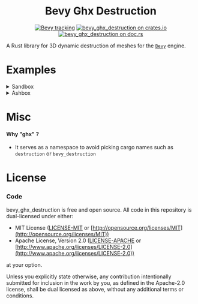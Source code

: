 <div align="center">

# Bevy Ghx Destruction

[![Bevy tracking](https://img.shields.io/badge/Bevy%20tracking-released%20version-lightblue)](https://github.com/bevyengine/bevy/blob/main/docs/plugins_guidelines.md#main-branch-tracking)
[![bevy_ghx_destruction on crates.io](https://img.shields.io/crates/v/bevy_ghx_destruction)](https://crates.io/crates/bevy_ghx_destruction)
[![bevy_ghx_destruction on doc.rs](https://docs.rs/bevy_ghx_destruction/badge.svg)](https://docs.rs/bevy_ghx_destruction)

</div>

A Rust library for 3D dynamic destruction of meshes for the [`Bevy`](https://github.com/bevyengine/bevy) engine.

# Examples

<details>
  <summary>Sandbox</summary>

```
cargo run --example sandbox
```

Simple standalone example to test the crate features.

</details>

<details>
  <summary>Ashbox</summary>

```
cargo run --example ashbox
```

Simple standalone example to test the crate features.

</details>


# Misc

#### Why "ghx" ?

- It serves as a namespace to avoid picking cargo names such as `destruction` or `bevy_destruction`

# License

### Code

bevy_ghx_destruction is free and open source. All code in this repository is dual-licensed under either:

* MIT License ([LICENSE-MIT](LICENSE-MIT) or [http://opensource.org/licenses/MIT](http://opensource.org/licenses/MIT))
* Apache License, Version 2.0 ([LICENSE-APACHE](LICENSE-APACHE) or [http://www.apache.org/licenses/LICENSE-2.0](http://www.apache.org/licenses/LICENSE-2.0))

at your option.

Unless you explicitly state otherwise, any contribution intentionally submitted for inclusion in the work by you, as defined in the Apache-2.0 license, shall be dual licensed as above, without any additional terms or conditions.
